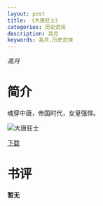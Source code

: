 ```yaml
---
layout: post
title: 《大唐狂士》
categories: 历史武侠
description: 高月
keywords: 高月,历史武侠
---
```

*高月*

# 简介

魂穿中唐，帝国时代，女皇强悍。

![大唐狂士](https://cdn.jsdelivr.net/gh/YYbooks0/yybooks0img@master/bookscover2/大唐狂士.268vh3bgjfds.jpg)

[下载](https://link.jscdn.cn/1drv/aHR0cHM6Ly8xZHJ2Lm1zL3QvcyFBaGU2R2dNWmVFb2pod2h6NG1vcWVFNkZDZ1dxP2U9eDNBaDZy.txt)

# 书评
**暂无**